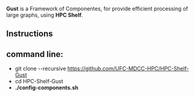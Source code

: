 **Gust** is a Framework of Componentes, for provide efficient processing of large graphs, using **HPC Shelf**. 

Instructions
------------

command line:
----

* git clone --recursive https://github.com/UFC-MDCC-HPC/HPC-Shelf-Gust
* cd HPC-Shelf-Gust
* **./config-components.sh**
